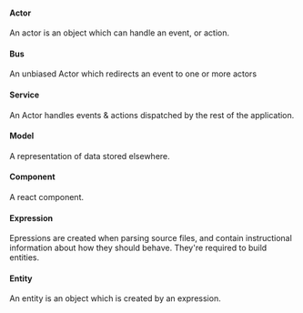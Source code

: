 #### Actor

An actor is an object which can handle an event, or action.

#### Bus

An unbiased Actor which redirects an event to one or more actors

#### Service

An Actor handles events & actions dispatched by the rest of the application.

#### Model

A representation of data stored elsewhere.

#### Component

A react component.

#### Expression

Epressions are created when parsing source files, and contain instructional information about how they should behave. They're required to build entities.

#### Entity

An entity is an object which is created by an expression.
